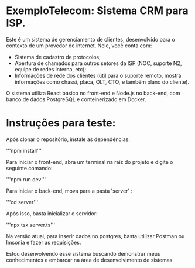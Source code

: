# ExemploTelecom: Sistema CRM para ISP.

Este é um sistema de gerenciamento de clientes, desenvolvido para o contexto de um provedor de internet.
Nele, você conta com:
- Sistema de cadastro de protocolos;
- Abertura de chamados para outros setores da ISP (NOC, suporte N2, equipe de redes interna, etc);
- Informações de rede dos clientes (útil para o suporte remoto, mostra informações como chassi, placa, OLT, CTO, e também plano do cliente).

O sistema utiliza React básico no front-end e Node.js no back-end, com banco de dados PostgreSQL e conteinerizado em Docker.

# Instruções para teste:

Após clonar o repositório, instale as dependências:

'''npm install'''

Para iniciar o front-end, abra um terminal na raíz do projeto e digite o seguinte comando:

'''npm run dev'''

Para iniciar o back-end, mova para a pasta 'server' :

'''cd server'''

Após isso, basta inicializar o servidor:

'''npx tsx server.ts'''

Na versão atual, para inserir dados no postgres, basta utilizar Postman ou Imsonia e fazer as requisições.

Estou desenvolvendo esse sistema buscando demonstrar meus conhecimentos e embarcar na área de desenvolvimento de sistemas.

